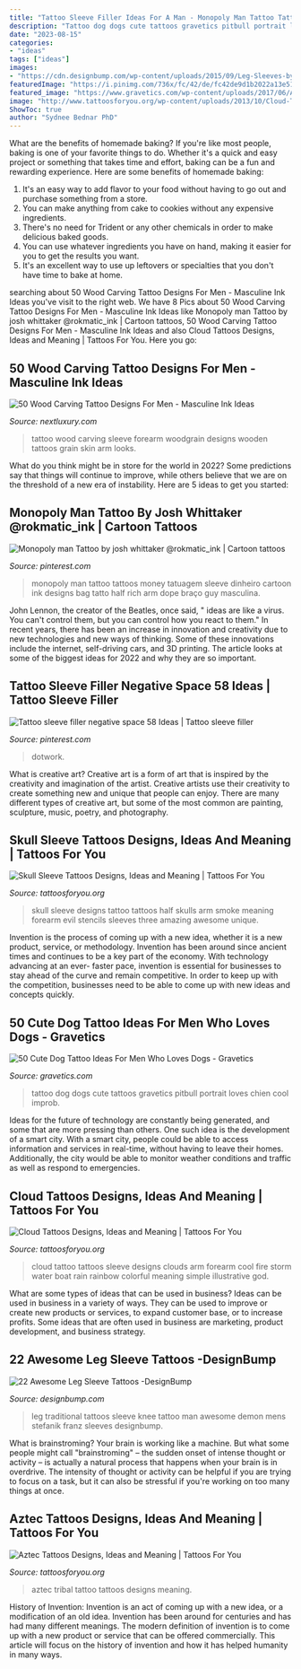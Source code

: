 ```yaml
---
title: "Tattoo Sleeve Filler Ideas For A Man - Monopoly Man Tattoo Tattoos Money Tatuagem Sleeve Dinheiro Cartoon Ink Designs Bag Tatto Half Rich Arm Dope Braço Guy Masculina"
description: "Tattoo dog dogs cute tattoos gravetics pitbull portrait loves chien cool improb"
date: "2023-08-15"
categories:
- "ideas"
tags: ["ideas"]
images:
- "https://cdn.designbump.com/wp-content/uploads/2015/09/Leg-Sleeves-by-Franz-Stefanik.jpg"
featuredImage: "https://i.pinimg.com/736x/fc/42/de/fc42de9d1b2022a13e516f5830d7ab8d.jpg"
featured_image: "https://www.gravetics.com/wp-content/uploads/2017/06/Amazing-Tattoo.jpg"
image: "http://www.tattoosforyou.org/wp-content/uploads/2013/10/Cloud-Tattoo-Sleeve.jpg"
ShowToc: true
author: "Sydnee Bednar PhD"
---
```



What are the benefits of homemade baking?
If you're like most people, baking is one of your favorite things to do. Whether it's a quick and easy project or something that takes time and effort, baking can be a fun and rewarding experience. Here are some benefits of homemade baking: 
1) It's an easy way to add flavor to your food without having to go out and purchase something from a store. 
2) You can make anything from cake to cookies without any expensive ingredients. 
3) There's no need for Trident or any other chemicals in order to make delicious baked goods. 
4) You can use whatever ingredients you have on hand, making it easier for you to get the results you want. 
5) It's an excellent way to use up leftovers or specialties that you don't have time to bake at home.

	

		
searching about 50 Wood Carving Tattoo Designs For Men - Masculine Ink Ideas you've visit to the right web. We have 8 Pics about 50 Wood Carving Tattoo Designs For Men - Masculine Ink Ideas like Monopoly man Tattoo by josh whittaker @rokmatic_ink | Cartoon tattoos, 50 Wood Carving Tattoo Designs For Men - Masculine Ink Ideas and also Cloud Tattoos Designs, Ideas and Meaning | Tattoos For You. Here you go:
		
    
## 50 Wood Carving Tattoo Designs For Men - Masculine Ink Ideas

<img loading=lazy src="http://nextluxury.com/wp-content/uploads/woodgrain-male-wood-carving-forearm-sleeve-tattoo.jpg" onerror="this.onerror=null;this.src='https://tse1.mm.bing.net/th?id=OIP.Htt_lW5-LVQaelWR9YVOggHaIC&amp;pid=15.1';" alt="50 Wood Carving Tattoo Designs For Men - Masculine Ink Ideas">

_Source: nextluxury.com_

>tattoo wood carving sleeve forearm woodgrain designs wooden tattoos grain skin arm looks. 

	

What do you think might be in store for the world in 2022? Some predictions say that things will continue to improve, while others believe that we are on the threshold of a new era of instability. Here are 5 ideas to get you started: 

    
## Monopoly Man Tattoo By Josh Whittaker @rokmatic_ink | Cartoon Tattoos

<img loading=lazy src="https://i.pinimg.com/736x/fc/42/de/fc42de9d1b2022a13e516f5830d7ab8d.jpg" onerror="this.onerror=null;this.src='https://tse3.mm.bing.net/th?id=OIP.mDQP1QiFw01c8TWhXW-6vwHaJ3&amp;pid=15.1';" alt="Monopoly man Tattoo by josh whittaker @rokmatic_ink | Cartoon tattoos">

_Source: pinterest.com_

>monopoly man tattoo tattoos money tatuagem sleeve dinheiro cartoon ink designs bag tatto half rich arm dope braço guy masculina. 

	

John Lennon, the creator of the Beatles, once said, " ideas are like a virus. You can't control them, but you can control how you react to them." In recent years, there has been an increase in innovation and creativity due to new technologies and new ways of thinking. Some of these innovations include the internet, self-driving cars, and 3D printing. The article looks at some of the biggest ideas for 2022 and why they are so important.

    
## Tattoo Sleeve Filler Negative Space 58 Ideas | Tattoo Sleeve Filler

<img loading=lazy src="https://i.pinimg.com/736x/d1/5f/c9/d15fc9b291693736b7747fe564d401d3.jpg" onerror="this.onerror=null;this.src='https://tse2.mm.bing.net/th?id=OIP.NuP5rIq4NBetlhsdr362awAAAA&amp;pid=15.1';" alt="Tattoo sleeve filler negative space 58 Ideas | Tattoo sleeve filler">

_Source: pinterest.com_

>dotwork. 

	

What is creative art?
Creative art is a form of art that is inspired by the creativity and imagination of the artist. Creative artists use their creativity to create something new and unique that people can enjoy. There are many different types of creative art, but some of the most common are painting, sculpture, music, poetry, and photography.

    
## Skull Sleeve Tattoos Designs, Ideas And Meaning | Tattoos For You

<img loading=lazy src="https://www.tattoosforyou.org/wp-content/uploads/2017/12/Skull-Sleeve-Tattoo-Designs.jpg" onerror="this.onerror=null;this.src='https://tse3.mm.bing.net/th?id=OIP.jrvkwyjd8MbDPmd_xmdNjQHaPp&amp;pid=15.1';" alt="Skull Sleeve Tattoos Designs, Ideas and Meaning | Tattoos For You">

_Source: tattoosforyou.org_

>skull sleeve designs tattoo tattoos half skulls arm smoke meaning forearm evil stencils sleeves three amazing awesome unique. 

	

Invention is the process of coming up with a new idea, whether it is a new product, service, or methodology. Invention has been around since ancient times and continues to be a key part of the economy. With technology advancing at an ever- faster pace, invention is essential for businesses to stay ahead of the curve and remain competitive. In order to keep up with the competition, businesses need to be able to come up with new ideas and concepts quickly.

    
## 50 Cute Dog Tattoo Ideas For Men Who Loves Dogs - Gravetics

<img loading=lazy src="https://www.gravetics.com/wp-content/uploads/2017/06/Amazing-Tattoo.jpg" onerror="this.onerror=null;this.src='https://tse1.mm.bing.net/th?id=OIP.yg70nuH25x4aEtIJDtBAKwHaHQ&amp;pid=15.1';" alt="50 Cute Dog Tattoo Ideas For Men Who Loves Dogs - Gravetics">

_Source: gravetics.com_

>tattoo dog dogs cute tattoos gravetics pitbull portrait loves chien cool improb. 

	

Ideas for the future of technology are constantly being generated, and some that are more pressing than others. One such idea is the development of a smart city. With a smart city, people could be able to access information and services in real-time, without having to leave their homes. Additionally, the city would be able to monitor weather conditions and traffic as well as respond to emergencies.

    
## Cloud Tattoos Designs, Ideas And Meaning | Tattoos For You

<img loading=lazy src="http://www.tattoosforyou.org/wp-content/uploads/2013/10/Cloud-Tattoo-Sleeve.jpg" onerror="this.onerror=null;this.src='https://tse2.mm.bing.net/th?id=OIP.wDhjHnW8zBbAEPTzNaDxyAHaMN&amp;pid=15.1';" alt="Cloud Tattoos Designs, Ideas and Meaning | Tattoos For You">

_Source: tattoosforyou.org_

>cloud tattoo tattoos sleeve designs clouds arm forearm cool fire storm water boat rain rainbow colorful meaning simple illustrative god. 

	

What are some types of ideas that can be used in business?
Ideas can be used in business in a variety of ways. They can be used to improve or create new products or services, to expand customer base, or to increase profits. Some ideas that are often used in business are marketing, product development, and business strategy.

    
## 22 Awesome Leg Sleeve Tattoos -DesignBump

<img loading=lazy src="https://cdn.designbump.com/wp-content/uploads/2015/09/Leg-Sleeves-by-Franz-Stefanik.jpg" onerror="this.onerror=null;this.src='https://tse2.mm.bing.net/th?id=OIP.xoiEVkQPSxNdS9amPeaYQwHaHV&amp;pid=15.1';" alt="22 Awesome Leg Sleeve Tattoos -DesignBump">

_Source: designbump.com_

>leg traditional tattoos sleeve knee tattoo man awesome demon mens stefanik franz sleeves designbump. 

	

What is brainstroming?
Your brain is working like a machine. But what some people might call "brainstroming" – the sudden onset of intense thought or activity – is actually a natural process that happens when your brain is in overdrive. The intensity of thought or activity can be helpful if you are trying to focus on a task, but it can also be stressful if you're working on too many things at once.

    
## Aztec Tattoos Designs, Ideas And Meaning | Tattoos For You

<img loading=lazy src="http://www.tattoosforyou.org/wp-content/uploads/2013/09/Aztec-Tribal-Tattoo-768x1024.jpg" onerror="this.onerror=null;this.src='https://tse4.mm.bing.net/th?id=OIP.naPzwo7M_147sJyn6U6ZGwHaJ4&amp;pid=15.1';" alt="Aztec Tattoos Designs, Ideas and Meaning | Tattoos For You">

_Source: tattoosforyou.org_

>aztec tribal tattoo tattoos designs meaning. 

	

History of Invention:
Invention is an act of coming up with a new idea, or a modification of an old idea. Invention has been around for centuries and has had many different meanings. The modern definition of invention is to come up with a new product or service that can be offered commercially. This article will focus on the history of invention and how it has helped humanity in many ways.


